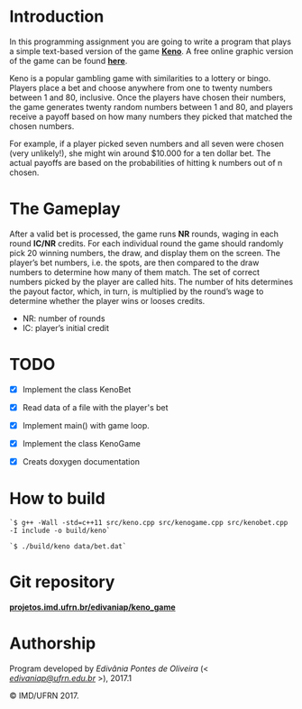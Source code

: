 # Introduction

In this programming assignment you are going to write a program that plays a simple text-based version of the game [**Keno**](https://en.wikipedia.org/wiki/Keno). A free online graphic version of the game can be found [**here**](http://www.kenoonline.org/).

Keno is a popular gambling game with similarities to a lottery or bingo. Players place a bet and choose anywhere from one to twenty numbers between 1 and 80, inclusive. Once the players have chosen their numbers, the game generates twenty random numbers between 1 and 80, and players receive a payoff based on how many numbers they picked that matched the chosen numbers.

For example, if a player picked seven numbers and all seven were chosen (very unlikely!), she might win around $10.000 for a ten dollar bet. The actual payoffs are based on the probabilities of hitting k numbers out of n chosen.


# The Gameplay

After a valid bet is processed, the game runs **NR** rounds, waging in each round **IC/NR** credits. For each individual round the game should randomly pick 20 winning numbers, the draw, and display them on the screen. The player’s bet numbers, i.e. the spots, are then compared to the draw numbers to determine how many of them match. The set of correct numbers picked by the player are called hits. The number of hits determines the payout factor, which, in turn, is multiplied by the round’s wage to determine whether the player wins or looses credits.

- NR: number of rounds
- IC: player’s initial credit


# TODO

- [X] Implement the class KenoBet
- [X] Read data of a file with the player's bet
- [X] Implement main() with game loop.
- [X] Implement the class KenoGame
- [X] Creats doxygen documentation


# How to build

	`$ g++ -Wall -std=c++11 src/keno.cpp src/kenogame.cpp src/kenobet.cpp -I include -o build/keno`

	`$ ./build/keno data/bet.dat`


# Git repository

[**projetos.imd.ufrn.br/edivaniap/keno_game**](http://projetos.imd.ufrn.br/edivaniap/keno_game)


# Authorship

Program developed by _Edivânia Pontes de Oliveira_ (< *edivaniap@ufrn.edu.br* >), 2017.1

&copy; IMD/UFRN 2017.
